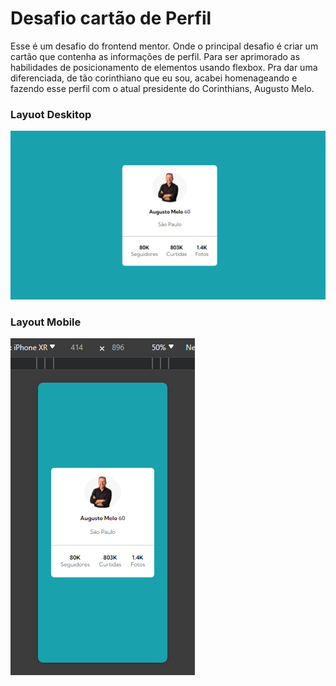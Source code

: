 # Desafio cartão de Perfil


Esse é um desafio do frontend mentor. Onde o principal desafio é criar um cartão que contenha as informações de perfil. Para ser aprimorado as habilidades de posicionamento de elementos usando flexbox. Pra dar uma diferenciada, de tão corinthiano que eu sou, acabei homenageando e fazendo esse perfil com o atual presidente do Corinthians, Augusto Melo.

### Layuot Deskitop 

![Layout Deskitop](./src/design/layout-desktop.png)

### Layout Mobile

![Layout Mobile](./src/design/layout-mobile.png)